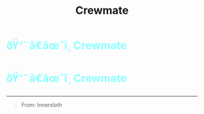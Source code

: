 ﻿---
lang: en-US
title: Crewmate
prev: 
next: Detective
---
# <font color="#8cffff">ðŸ‘¨â€âœˆï¸ <b>Crewmate</b></font> <Badge text="Vanilla" type="tip" vertical="middle"/>
# <font color="#8cffff">ðŸ‘¨â€âœˆï¸ <b>Crewmate</b></font> <Badge text="Vanilla" type="tip" vertical="middle"/>
---

> From: Innersloth

